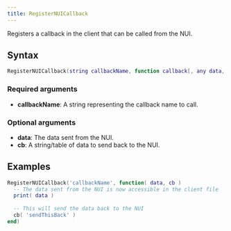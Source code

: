 ```yaml
---
title: RegisterNUICallback
---
```


Registers a callback in the client that can be called from the NUI.

Syntax
------

```lua
RegisterNUICallback(string callbackName, function callback[, any data, any cb])
```

### Required arguments
- **callbackName**: A string representing the callback name to call.

### Optional arguments
- **data**: The data sent from the NUI.
- **cb**: A string/table of data to send back to the NUI.

Examples
--------
```lua
RegisterNUICallback('callbackName', function( data, cb )
  -- The data sent from the NUI is now accessible in the client file
  print( data )
  
  -- This will send the data back to the NUI
  cb( 'sendThisBack' )  
end)
```
